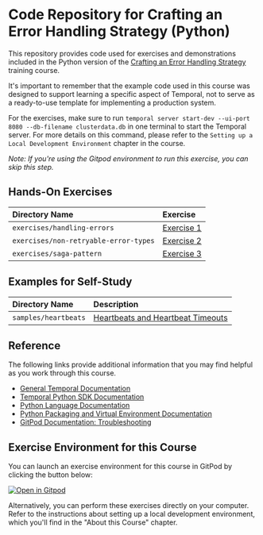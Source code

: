 # Code Repository for Crafting an Error Handling Strategy (Python)

This repository provides code used for exercises and demonstrations
included in the Python version of the [Crafting an Error Handling Strategy](https://learn.temporal.io/courses/crafting-error-strategy)
training course.

It's important to remember that the example code used in this course was designed 
to support learning a specific aspect of Temporal, not to serve as a ready-to-use 
template for implementing a production system.

For the exercises, make sure to run `temporal server start-dev --ui-port 8080 --db-filename clusterdata.db` 
in one terminal to start the Temporal server. For more details on this command,
please refer to the `Setting up a Local Development Environment` chapter in the
course. 

*Note: If you're using the Gitpod environment to run this exercise, you can skip this step.*

## Hands-On Exercises

| Directory Name                           | Exercise                                                    |
| :--------------------------------------- | :---------------------------------------------------------- |
| `exercises/handling-errors`              | [Exercise 1](exercises/handling-errors/README.md)           |
| `exercises/non-retryable-error-types`    | [Exercise 2](exercises/non-retryable-error-types/README.md) |
| `exercises/saga-pattern`        | [Exercise 3](exercises/saga-pattern/README.md)                       |

## Examples for Self-Study

| Directory Name                                  | Description                                             |
| :---------------------------------------------- | :------------------------------------------------------ |
| `samples/heartbeats`                            | [Heartbeats and Heartbeat Timeouts](samples/heartbeats) |


## Reference

The following links provide additional information that you may find helpful as
you work through this course.

- [General Temporal Documentation](https://docs.temporal.io/)
- [Temporal Python SDK Documentation](https://python.temporal.io/)
- [Python Language Documentation](https://docs.python.org/3/)
- [Python Packaging and Virtual Environment Documentation](https://packaging.python.org/en/latest/tutorials/installing-packages/#creating-virtual-environments)
- [GitPod Documentation: Troubleshooting](https://www.gitpod.io/docs/troubleshooting)

## Exercise Environment for this Course

You can launch an exercise environment for this course in GitPod by clicking the
button below:

[![Open in Gitpod](https://gitpod.io/button/open-in-gitpod.svg)](https://gitpod.io/#https://github.com/temporalio/edu-errors-python-code)

Alternatively, you can perform these exercises directly on your computer. Refer 
to the instructions about setting up a local development environment, which you'll 
find in the "About this Course" chapter.
